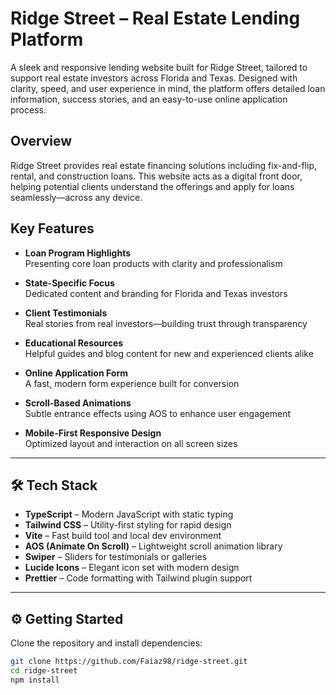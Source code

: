 # Ridge Street – Real Estate Lending Platform

A sleek and responsive lending website built for Ridge Street, tailored to support real estate investors across Florida and Texas. Designed with clarity, speed, and user experience in mind, the platform offers detailed loan information, success stories, and an easy-to-use online application process.

##  Overview

Ridge Street provides real estate financing solutions including fix-and-flip, rental, and construction loans. This website acts as a digital front door, helping potential clients understand the offerings and apply for loans seamlessly—across any device.

##  Key Features

- **Loan Program Highlights**  
  Presenting core loan products with clarity and professionalism

- **State-Specific Focus**  
  Dedicated content and branding for Florida and Texas investors

- **Client Testimonials**  
  Real stories from real investors—building trust through transparency

- **Educational Resources**  
  Helpful guides and blog content for new and experienced clients alike

- **Online Application Form**  
  A fast, modern form experience built for conversion

- **Scroll-Based Animations**  
  Subtle entrance effects using AOS to enhance user engagement

- **Mobile-First Responsive Design**  
  Optimized layout and interaction on all screen sizes

---

## 🛠 Tech Stack

- **TypeScript** – Modern JavaScript with static typing  
- **Tailwind CSS** – Utility-first styling for rapid design  
- **Vite** – Fast build tool and local dev environment  
- **AOS (Animate On Scroll)** – Lightweight scroll animation library  
- **Swiper** – Sliders for testimonials or galleries  
- **Lucide Icons** – Elegant icon set with modern design  
- **Prettier** – Code formatting with Tailwind plugin support

---

## ⚙️ Getting Started

Clone the repository and install dependencies:

```bash
git clone https://github.com/Faiaz98/ridge-street.git
cd ridge-street
npm install
